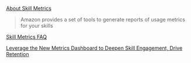 [About Skill Metrics](https://developer.amazon.com/en-US/docs/alexa/devconsole/about-skill-metrics.html)

> Amazon provides a set of tools to generate reports of usage metrics for your skills

[Skill Metrics FAQ](https://developer.amazon.com/en-US/docs/alexa/devconsole/skill-metrics-faq.html)

[Leverage the New Metrics Dashboard to Deepen Skill Engagement, Drive Retention](https://developer.amazon.com/en-US/blogs/alexa/alexa-skills-kit/2017/04/leverage-the-new-metrics-dashboard-to-deepen-skill-engagement-drive-retention1)
